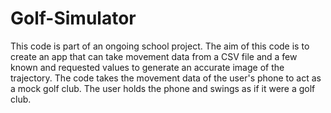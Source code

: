 # Golf-Simulator
This code is part of an ongoing school project. The aim of this code is to create an app that can take movement data from a CSV file and a few known and requested values to generate an accurate image of the trajectory.
The code takes the movement data of the user's phone to act as a mock golf club. The user holds the phone and swings as if it were a golf club.
